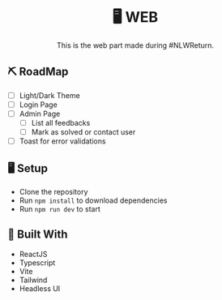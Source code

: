 <h1 align="center">🖥 WEB</h1>
<p align="center">This is the web part made during #NLWReturn.</p>

## ⛏️ RoadMap
- [ ] Light/Dark Theme
- [ ] Login Page
- [ ] Admin Page
  - [ ] List all feedbacks
  - [ ] Mark as solved or contact user
- [ ] Toast for error validations

## 🖥 Setup
- Clone the repository
- Run `npm install` to download dependencies
- Run `npm run dev` to start

## 🚧 Built With
- ReactJS
- Typescript
- Vite
- Tailwind
- Headless UI
